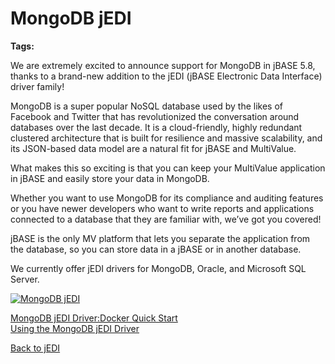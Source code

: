 # MongoDB jEDI

<PageHeader />

**Tags:**
<badge text='jedi' vertical='middle' />  

We are extremely excited to announce support for MongoDB in jBASE 5.8, thanks to a brand-new addition to the jEDI (jBASE Electronic Data Interface) driver family!  

MongoDB is a super popular NoSQL database used by the likes of Facebook and Twitter that has revolutionized the conversation around databases over the last decade. It is a cloud-friendly, highly redundant clustered architecture that is built for resilience and massive scalability, and its JSON-based data model are a natural fit for jBASE and MultiValue.

What makes this so exciting is that you can keep your MultiValue application in jBASE and easily store your data in MongoDB.  

Whether you want to use MongoDB for its compliance and auditing features or you have newer developers who want to write reports and applications connected to a database that they are familiar with, we’ve got you covered!  

jBASE is the only MV platform that lets you separate the application from the database, so you can store data in a jBASE or in another database.  

We currently offer jEDI drivers for MongoDB, Oracle, and Microsoft SQL Server.

[![MongoDB jEDI](https://img.youtube.com/vi/mSI5mXbCkkA/0.jpg)](https://www.youtube.com/watch?v=mSI5mXbCkkA)  

[MongoDB jEDI Driver:Docker Quick Start](./mongodb-docker-quickstart/README.md)  
[Using the MongoDB jEDI Driver](./mongodb-jedi-driver/README.md)  

[Back to jEDI](../README.md)

<PageFooter />
